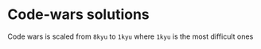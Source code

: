 # Code-wars solutions
Code wars is scaled from `8kyu` to `1kyu` where `1kyu` is the most difficult ones
